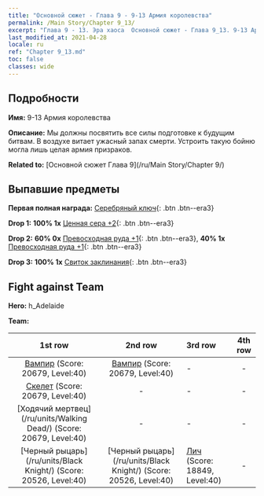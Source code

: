 ```yaml
---
title: "Основной сюжет - Глава 9 - 9-13 Армия королевства"
permalink: /Main Story/Chapter 9_13/
excerpt: "Глава 9 - 13. Эра хаоса  Основной сюжет - Глава 9_13. 9-13 Армия королевства"
last_modified_at: 2021-04-28
locale: ru
ref: "Chapter 9_13.md"
toc: false
classes: wide
---
```


## Подробности

 **Имя:** 9-13 Армия королевства

 **Описание:** Мы должны посвятить все силы подготовке к будущим битвам. В воздухе витает ужасный запах смерти. Устроить такую бойню могла лишь целая армия призраков.

 **Related to:** [Основной сюжет Глава 9](/ru/Main Story/Chapter 9/)

## Выпавшие предметы

 **Первая полная награда:** [Серебряный ключ](/ItemsRU/con_693/){: .btn .btn--era3}

 **Drop 1:** **100% 1x** [Ценная сера +2](/ItemsRU/mat_29/){: .btn .btn--era3}

 **Drop 2:** **60% 0x** [Превосходная руда +1](/ItemsRU/mat_19/){: .btn .btn--era3}, **40% 1x** [Превосходная руда +1](/ItemsRU/mat_19/){: .btn .btn--era3}

 **Drop 3:** **100% 1x** [Свиток заклинания](/ItemsRU/con_694/){: .btn .btn--era3}


## Fight against Team
 **Hero:** h_Adelaide

 **Team:**


  | 1st row | 2nd row | 3rd row | 4th row |
  |:----:|:----:|:----|:----:|
  | [Вампир](/ru/units/Vampire/) (Score: 20679, Level:40)  | [Вампир](/ru/units/Vampire/) (Score: 20679, Level:40)  | - | - |
  | [Скелет](/ru/units/Skeleton/) (Score: 20679, Level:40)  | - | - | - |
  | [Ходячий мертвец](/ru/units/Walking Dead/) (Score: 20679, Level:40)  | - | - | - |
  | [Черный рыцарь](/ru/units/Black Knight/) (Score: 20526, Level:40)  | [Черный рыцарь](/ru/units/Black Knight/) (Score: 20526, Level:40)  | [Лич](/ru/units/Lich/) (Score: 18849, Level:40)  | - |


